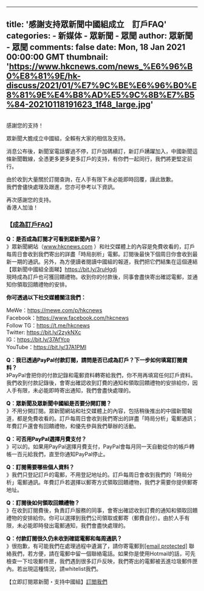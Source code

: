 
---
title: '感謝支持眾新聞中國組成立　訂戶FAQ'
categories: 
    - 新媒体
    - 眾新聞 - 眾聞
author: 眾新聞 - 眾聞
comments: false
date: Mon, 18 Jan 2021 00:00:00 GMT
thumbnail: 'https://www.hkcnews.com/news_%E6%96%B0%E8%81%9E/hk-discuss/2021/01/%E7%9C%BE%E6%96%B0%E8%81%9E%E4%B8%AD%E5%9C%8B%E7%B5%84-20210118191623_1f48_large.jpg'
---

<div>   
<figure class="image"><picture><source srcset="/news_新聞/hk-discuss/2021/01/眾新聞中國組-20210118191623_1f48_large.jpg" media="(min-width: 960px)"><source srcset="/news_新聞/hk-discuss/2021/01/眾新聞中國組-20210118191623_1f48_medium.jpg" media="(min-width: 720px)"><source srcset="/news_新聞/hk-discuss/2021/01/眾新聞中國組-20210118191623_1f48_small.jpg" media="(max-width: 480px)"><img class="img-responsive" src="https://www.hkcnews.com/news_%E6%96%B0%E8%81%9E/hk-discuss/2021/01/%E7%9C%BE%E6%96%B0%E8%81%9E%E4%B8%AD%E5%9C%8B%E7%B5%84-20210118191623_1f48_large.jpg" alt referrerpolicy="no-referrer"></picture>
<figcaption></figcaption>
</figure>
<p>感謝您的支持！</p>
<p>眾新聞大膽成立中國組，全賴有大家的相信及支持。</p>
<p>消息公布後，新聞室電話響過不停，訂戶加碼續訂，新訂戶踴躍加入，中國新聞這條新聞戰線，全憑更多更多更多訂戶的支持，有你們一起同行，我們將更堅定前行。</p>
<p>由於收到大量關於訂閱查詢，在人手有限下未必能即時回覆，謹此致歉。<br>我們會儘快處理及跟進，您亦可參考以下資訊。</p>
<p>再次感謝您的支持。<br>香港人加油！</p>
<h3 class>【<a href="https://bit.ly/3qwfexi">成為訂戶FAQ</a>】</h3>
<p><span style="color: #000000;"><strong>Q︰是否成為訂閱才可看到眾新聞內容？</strong></span><br>》眾新聞網站（<a href="https://www.hkcnews.com/">www.hkcnews.com</a> ）和社交媒體上的內容是免費收看的，訂戶每周日會收到我們寄出的詳盡「時局剖析」電郵。訂閱後最快下個周日你會收到最新一期的通訊。另外，為方便讀者閱讀中國組的報道，我們把它們結集在這個連結【眾新聞中國組全面睇】<a href="https://bit.ly/3ruHgdj">https://bit.ly/3ruHgdj</a><br>現時成為訂戶也可獲回饋禮物。收到你的付款後，同事會盡快寄出確認電郵，並通知你領取回饋禮物的安排。</p>
<p><span style="color: #000000;"><strong>你可透過以下社交媒體關注我們：</strong></span></p>
<p>MeWe：<a href="https://mewe.com/p/hkcnews" target="_blank">https://mewe.com/p/hkcnews</a><br>Facebook：<a href="https://www.facebook.com/hkcnews" target="_blank">https://www.facebook.com/hkcnews</a><br>Follow TG：<a href="https://t.me/hkcnews" target="_blank">https://t.me/hkcnews</a><br>Twitter: <a href="https://bit.ly/2zykNXc" target="_blank">https://bit.ly/2zykNXc</a><br>IG：<a href="https://bit.ly/37AfYcp" target="_blank">https://bit.ly/37AfYcp</a><br>YouTube：<a href="https://bit.ly/37A1PMI" target="_blank">https://bit.ly/37A1PMI</a></p>
<p><span style="color: #000000;"><strong>Q︰我已透過PayPal付款訂閱，請問是否已成為訂戶？下一步如何填寫訂閱資料？</strong></span><br>》PayPal會把你的付款記錄和電郵資料轉寄給我們，你不用再填寫任何訂戶資料。我們收到付款記錄後，會寄出確認收到訂費的通知和領取回饋禮物的安排給你，因人手有限，未必能即時寄出通知，我們會盡快處理的。</p>
<p><span style="color: #000000;"><strong>Q︰眾新聞及眾新聞中國組是否要分開訂閱？</strong></span><br>》不用分開訂閱。眾新聞網站和社交媒體上的內容，包括稍後推出的中國新聞報道，都是免費收看的。訂戶每周日會收到我們寄出的詳盡「時局分析」電郵通訊；年費訂戶還會有回饋禮物，和優先參與我們舉辦的活動。</p>
<p><span style="color: #000000;"><strong>Q︰可否用PayPal選擇月費支付？</strong></span><br>》可以的。如果用PayPal選擇月費支付，PayPal會每月同一天自動從你的帳戶轉帳一百元給我們，直至你通知PayPal停止。</p>
<p><span style="color: #000000;"><strong>Q︰訂閱需要哪些個人資料？</strong></span><br>》我們只登記訂戶的電郵，不用登記地址的。訂戶每周日會收到我們的「時局分析」電郵通訊。年費訂戶若選擇以郵寄方式領取回饋禮物，我們才需要你提供郵寄地址。</p>
<p><span style="color: #000000;"><strong>Q︰訂閱後如何領取回饋禮物？</strong></span><br>》在收到訂閱費後，負責訂戶服務的同事，會寄出確認收到訂費的通知和領取回饋禮物的安排給你。你可以選擇到我們公司領取或郵寄（郵費自付）。由於人手有限，未必能即時發出電郵通知，我們會盡快處理的。</p>
<p><span style="color: #000000;"><strong>Q︰付款訂閱很久仍未收到確認電郵和每周通訊？</strong></span><br>》很抱歉，有可能我們在處理過程中遺漏了，請你寄電郵到<a href="https://www.hkcnews.com/cdn-cgi/l/email-protection#a9dadccbdacadbc0cbcce9c1c2cac7ccdeda87cac6c4" target="_blank"><span class="__cf_email__" data-cfemail="532026312030213a3136133b38303d3624207d303c3e">[email protected]</span></a> 聯絡我們，若方便，請在電郵中留一個聯絡電話。如果你是使用Hotmail的話，可先檢查一下垃圾郵件匣，我們遇到很多訂戶反映，我們寄出的電郵被丟進垃圾郵件匣內。若出現這種情況，請whitelist我們。</p>
<p>【立即訂閱眾新聞・支持中國組】<a href="https://bit.ly/%E8%A8%82%E9%96%B2%E6%88%91%E5%80%91">訂閲我們</a></p>
  
</div>
            